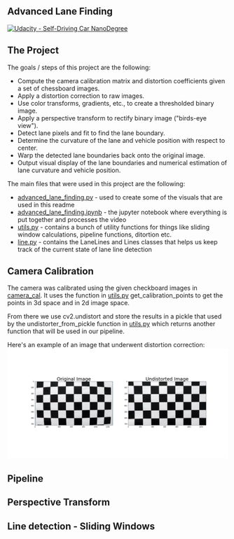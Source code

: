 ## Advanced Lane Finding
[![Udacity - Self-Driving Car NanoDegree](https://s3.amazonaws.com/udacity-sdc/github/shield-carnd.svg)](http://www.udacity.com/drive)

The Project
---

The goals / steps of this project are the following:

* Compute the camera calibration matrix and distortion coefficients given a set of chessboard images.
* Apply a distortion correction to raw images.
* Use color transforms, gradients, etc., to create a thresholded binary image.
* Apply a perspective transform to rectify binary image ("birds-eye view").
* Detect lane pixels and fit to find the lane boundary.
* Determine the curvature of the lane and vehicle position with respect to center.
* Warp the detected lane boundaries back onto the original image.
* Output visual display of the lane boundaries and numerical estimation of lane curvature and vehicle position.

The main files that were used in this project are the following: 
* [advanced_lane_finding.py](advanced_lane_finding.py) - used to create some of the visuals that are used in this readme
* [advanced_lane_finding.ipynb](advanced_lane_finding.ipynb) - the jupyter notebook where everything is put together and processes the video
* [utils.py](utils.py) - contains a bunch of utility functions for things like sliding window calculations, pipeline functions, ditortion etc.
* [line.py](line.py) - contains the LaneLines and Lines classes that helps us keep track of the current state of lane line detection

## Camera Calibration
The camera was calibrated using the given checkboard images in [camera_cal](camera_cal). It uses the function in [utils.py](utils.py) get_calibration_points to get the points in 3d space and in 2d image space. 

From there we use cv2.undistort and store the results in a pickle that used by the undistorter_from_pickle function in [utils.py](utils.py) which returns another function that will be used in our pipeline.

Here's an example of an image that underwent distortion correction:
![result of calibration](./images/calibration.png)

## Pipeline
## Perspective Transform
## Line detection - Sliding Windows

